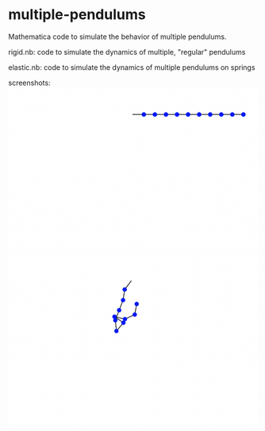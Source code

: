 # multiple-pendulums
Mathematica code to simulate the behavior of multiple pendulums.

rigid.nb:   code to simulate the dynamics of multiple, "regular" pendulums

elastic.nb: code to simulate the dynamics of multiple pendulums on springs

screenshots:
![System of Rigid Pendulums at Rest](screenshots/pendulum0.png)
![System of Rigid Pendulums Demonstrating Chaos](screenshots/pendulum1.png)
